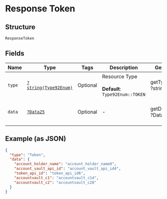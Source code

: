 
# Response Token

## Structure

`ResponseToken`

## Fields

| Name | Type | Tags | Description | Getter | Setter |
|  --- | --- | --- | --- | --- | --- |
| `type` | [`?string(Type92Enum)`](../../doc/models/type-92-enum.md) | Optional | Resource Type<br><br>**Default**: `Type92Enum::TOKEN` | getType(): ?string | setType(?string type): void |
| `data` | [`?Data25`](../../doc/models/data-25.md) | Optional | - | getData(): ?Data25 | setData(?Data25 data): void |

## Example (as JSON)

```json
{
  "type": "Token",
  "data": {
    "account_holder_name": "account_holder_name0",
    "account_vault_api_id": "account_vault_api_id4",
    "token_api_id": "token_api_id6",
    "accountvault_c1": "accountvault_c14",
    "accountvault_c2": "accountvault_c28"
  }
}
```

